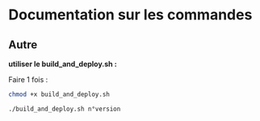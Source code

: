 # Documentation sur les commandes

## Autre

**utiliser le build_and_deploy.sh :**

Faire 1 fois :

```bash
chmod +x build_and_deploy.sh
```

```bash
./build_and_deploy.sh n°version
```
